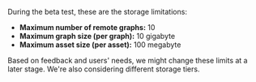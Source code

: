 During the beta test, these are the storage limitations:

- **Maximum number of remote graphs:** 10
- **Maximum graph size (per graph):** 10 gigabyte
- **Maximum asset size (per asset):** 100 megabyte

Based on feedback and users' needs, we might change these limits at a later stage. We're also considering different storage tiers.